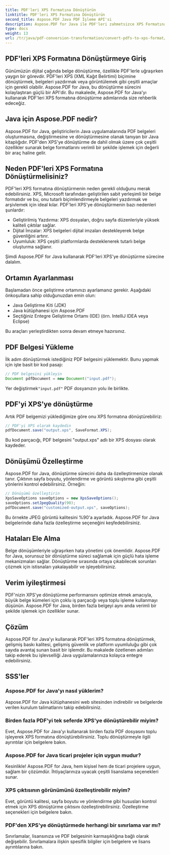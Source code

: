 ```yaml
---
title: PDF'leri XPS Formatına Dönüştürün
linktitle: PDF'leri XPS Formatına Dönüştürün
second_title: Aspose.PDF Java PDF İşleme API'si
description: Aspose.PDF for Java ile PDF'leri zahmetsizce XPS Formatına dönüştürün. Gelişmiş Baskı, Güvenlik ve Uyumluluğun Kilidini Açın.
type: docs
weight: 13
url: /tr/java/pdf-conversion-transformation/convert-pdfs-to-xps-format/
---
```


## PDF'leri XPS Formatına Dönüştürmeye Giriş

Günümüzün dijital çağında belge dönüştürme, özellikle PDF'lerle uğraşırken yaygın bir görevdir. PDF'leri XPS (XML Kağıt Belirtimi) biçimine dönüştürmek, belgeleri yazdırmak veya görüntülemek gibi çeşitli amaçlar için gerekli olabilir. Aspose.PDF for Java, bu dönüştürme sürecini kolaylaştıran güçlü bir API'dir. Bu makalede, Aspose.PDF for Java'yı kullanarak PDF'leri XPS formatına dönüştürme adımlarında size rehberlik edeceğiz.

## Java için Aspose.PDF nedir?

Aspose.PDF for Java, geliştiricilerin Java uygulamalarında PDF belgeleri oluşturmasına, değiştirmesine ve dönüştürmesine olanak tanıyan bir Java kitaplığıdır. PDF'den XPS'ye dönüştürme de dahil olmak üzere çok çeşitli özellikler sunarak belge formatlarını verimli bir şekilde işlemek için değerli bir araç haline gelir.

## Neden PDF'leri XPS Formatına Dönüştürmelisiniz?

PDF'leri XPS formatına dönüştürmenin neden gerekli olduğunu merak edebilirsiniz. XPS, Microsoft tarafından geliştirilen sabit yerleşimli bir belge formatıdır ve bu, onu tutarlı biçimlendirmeyle belgeleri yazdırmak ve arşivlemek için ideal kılar. PDF'leri XPS'ye dönüştürmenin bazı nedenleri şunlardır:

- Geliştirilmiş Yazdırma: XPS dosyaları, doğru sayfa düzenleriyle yüksek kaliteli çıktılar sağlar.
- Dijital İmzalar: XPS belgeleri dijital imzaları destekleyerek belge güvenliğini artırır.
- Uyumluluk: XPS çeşitli platformlarda desteklenerek tutarlı belge oluşturma sağlanır.

Şimdi Aspose.PDF for Java kullanarak PDF'leri XPS'ye dönüştürme sürecine dalalım.

## Ortamın Ayarlanması

Başlamadan önce geliştirme ortamınızı ayarlamanız gerekir. Aşağıdaki önkoşullara sahip olduğunuzdan emin olun:

- Java Geliştirme Kiti (JDK)
- Java kütüphanesi için Aspose.PDF
- Seçtiğiniz Entegre Geliştirme Ortamı (IDE) (örn. IntelliJ IDEA veya Eclipse)

Bu araçları yerleştirdikten sonra devam etmeye hazırsınız.

## PDF Belgesi Yükleme

İlk adım dönüştürmek istediğiniz PDF belgesini yüklemektir. Bunu yapmak için işte basit bir kod pasajı:

```java
// PDF belgesini yükleyin
Document pdfDocument = new Document("input.pdf");
```

 Yer değiştirmek`"input.pdf"` PDF dosyanızın yolu ile birlikte.

## PDF'yi XPS'ye dönüştürme

Artık PDF belgemizi yüklediğimize göre onu XPS formatına dönüştürebiliriz:

```java
// PDF'yi XPS olarak kaydedin
pdfDocument.save("output.xps", SaveFormat.XPS);
```

Bu kod parçacığı, PDF belgesini "output.xps" adlı bir XPS dosyası olarak kaydeder.

## Dönüşümü Özelleştirme

Aspose.PDF for Java, dönüştürme sürecini daha da özelleştirmenize olanak tanır. Çıktının sayfa boyutu, yönlendirme ve görüntü sıkıştırma gibi çeşitli yönlerini kontrol edebilirsiniz. Örneğin:

```java
// Dönüşümü özelleştirin
XpsSaveOptions saveOptions = new XpsSaveOptions();
saveOptions.setJpegQuality(90);
pdfDocument.save("customized-output.xps", saveOptions);
```

Bu örnekte JPEG görüntü kalitesini %90'a ayarladık. Aspose.PDF for Java belgelerinde daha fazla özelleştirme seçeneğini keşfedebilirsiniz.

## Hataları Ele Alma

Belge dönüşümleriyle uğraşırken hata yönetimi çok önemlidir. Aspose.PDF for Java, sorunsuz bir dönüştürme süreci sağlamak için güçlü hata işleme mekanizmaları sağlar. Dönüştürme sırasında ortaya çıkabilecek sorunları çözmek için istisnaları yakalayabilir ve işleyebilirsiniz.

## Verim iyileştirmesi

PDF'nizin XPS'ye dönüştürme performansını optimize etmek amacıyla, büyük belge kümeleri için çoklu iş parçacığı veya toplu işleme kullanmayı düşünün. Aspose.PDF for Java, birden fazla belgeyi aynı anda verimli bir şekilde işlemek için özellikler sunar.

## Çözüm

Aspose.PDF for Java'yı kullanarak PDF'leri XPS formatına dönüştürmek, gelişmiş baskı kalitesi, gelişmiş güvenlik ve platform uyumluluğu gibi çok sayıda avantaj sunan basit bir işlemdir. Bu makalede özetlenen adımları takip ederek bu işlevselliği Java uygulamalarınıza kolayca entegre edebilirsiniz.

## SSS'ler

### Aspose.PDF for Java'yı nasıl yüklerim?

Aspose.PDF for Java kütüphanesini web sitesinden indirebilir ve belgelerde verilen kurulum talimatlarını takip edebilirsiniz.

### Birden fazla PDF'yi tek seferde XPS'ye dönüştürebilir miyim?

Evet, Aspose.PDF for Java'yı kullanarak birden fazla PDF dosyasını toplu işleyerek XPS formatına dönüştürebilirsiniz. Toplu dönüştürmeyle ilgili ayrıntılar için belgelere bakın.

### Aspose.PDF for Java ticari projeler için uygun mudur?

Kesinlikle! Aspose.PDF for Java, hem kişisel hem de ticari projelere uygun, sağlam bir çözümdür. İhtiyaçlarınıza uyacak çeşitli lisanslama seçenekleri sunar.

### XPS çıktısının görünümünü özelleştirebilir miyim?

Evet, görüntü kalitesi, sayfa boyutu ve yönlendirme gibi hususları kontrol etmek için XPS dönüştürme çıktısını özelleştirebilirsiniz. Özelleştirme seçenekleri için belgelere bakın.

### PDF'den XPS'ye dönüştürmede herhangi bir sınırlama var mı?

Sınırlamalar, lisansınıza ve PDF belgesinin karmaşıklığına bağlı olarak değişebilir. Sınırlamalara ilişkin spesifik bilgiler için belgelere ve lisans ayrıntılarına bakın.